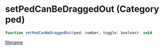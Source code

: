 # setPedCanBeDraggedOut (Category ped)

```js
function setPedCanBeDraggedOut(ped: number, toggle: boolean): void
```

[filename](setPedCanBeDraggedOut_m.md ':include')